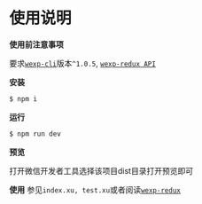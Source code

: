 
# 使用说明

**使用前注意事项**

要求[`wexp-cli`](https://github.com/Chaunjie/wexp-cli)版本`^1.0.5`, [`wexp-redux API`](https://github.com/Chaunjie/wexp-redux)

**安装**

```bash
$ npm i
```

**运行**

```bash
$ npm run dev
```

**预览**

打开微信开发者工具选择该项目dist目录打开预览即可

**使用**
参见`index.xu, test.xu`或者阅读[`wexp-redux`](https://github.com/Chaunjie/wexp-redux)